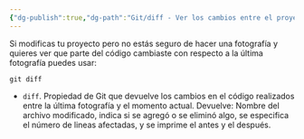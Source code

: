 ```yaml
---
{"dg-publish":true,"dg-path":"Git/diff - Ver los cambios entre el proyecto actual y la última fotografía en Git.md","permalink":"/git/diff-ver-los-cambios-entre-el-proyecto-actual-y-la-ultima-fotografia-en-git/","created":"2024-03-27T16:18","updated":"2024-03-27T16:18"}
---
```


Si modificas tu proyecto pero no estás seguro de hacer una fotografía y quieres ver que parte del código cambiaste con respecto a la última fotografía puedes usar:
```shell
git diff
```
- `diff`. Propiedad de Git que devuelve los cambios en el código realizados entre la última fotografía y el momento actual. Devuelve: Nombre del archivo modificado, indica si se agregó o se eliminó algo, se especifica el número de lineas afectadas, y se imprime el antes y el después.